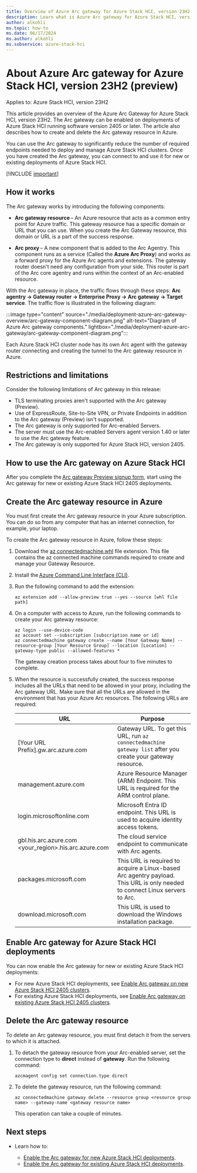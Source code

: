 ```yaml
--- 
title: Overview of Azure Arc gateway for Azure Stack HCI, version 23H2 clusters (preview)
description: Learn what is Azure Arc gateway for Azure Stack HCI, version 23H2 cluster running software version 2405 (preview). 
author: alkohli
ms.topic: how-to
ms.date: 06/17/2024
ms.author: alkohli
ms.subservice: azure-stack-hci
---
```


# About Azure Arc gateway for Azure Stack HCI, version 23H2 (preview)

Applies to: Azure Stack HCI, version 23H2

This article provides an overview of the Azure Arc Gateway for Azure Stack HCI, version 23H2. The Arc gateway can be enabled on deployments of Azure Stack HCI running software version 2405 or later. The article also describes how to create and delete the Arc gateway resource in Azure.

You can use the Arc gateway to significantly reduce the number of required endpoints needed to deploy and manage Azure Stack HCI clusters. Once you have created the Arc gateway, you can connect to and use it for new or existing deployments of Azure Stack HCI.

[!INCLUDE [important](../../includes/hci-preview.md)]

## How it works

The Arc gateway works by introducing the following components:

- **Arc gateway resource** – An Azure resource that acts as a common entry point for Azure traffic. This gateway resource has a specific domain or URL that you can use. When you create the Arc Gateway resource, this domain or URL is a part of the success response.  

- **Arc proxy** – A new component that is added to the Arc Agentry. This component runs as a service (Called  the **Azure Arc Proxy**) and works as a forward proxy for the Azure Arc agents and extensions.
    The gateway router doesn't need any configuration from your side. This router is part of the Arc core agentry and runs within the context of an Arc-enabled resource.

With the Arc gateway in place, the traffic flows through these steps: **Arc agentry → Gateway router → Enterprise Proxy → Arc gateway → Target service**.  The traffic flow is illustrated in the following diagram:


  :::image type="content" source="./media/deployment-azure-arc-gateway-overview/arc-gateway-component-diagram.png" alt-text="Diagram of Azure Arc gateway components." lightbox="./media/deployment-azure-arc-gateway/arc-gateway-component-diagram.png":::

  Each Azure Stack HCI cluster node has its own Arc agent with the gateway router connecting and creating the tunnel to the Arc gateway resource in Azure.

## Restrictions and limitations

Consider the following limitations of Arc gateway in this release:

- TLS terminating proxies aren't supported with the Arc gateway (Preview).
- Use of ExpressRoute, Site-to-Site VPN, or Private Endpoints in addition to the Arc gateway (Preview) isn't supported.  
- The Arc gateway is only supported for Arc-enabled Servers.
- The server must use the Arc-enabled Servers agent version 1.40 or later to use the Arc gateway feature.
- The Arc gateway is only supported for Azure Stack HCI, version 2405.

## How to use the Arc gateway on Azure Stack HCI

After you complete the [Arc gateway Preview signup form](https://forms.office.com/pages/responsepage.aspx?id=v4j5cvGGr0GRqy180BHbR2WRja4SbkFJm6k6LDfxchxUN1dYTlZIM1JYTVFCN0RVTjgyVEZHMkFTSC4u), start using the Arc gateway for new or existing Azure Stack HCI 2405 deployments.

## Create the Arc gateway resource in Azure

You must first create the Arc gateway resource in your Azure subscription. You can do so from any computer that has an internet connection, for example, your laptop.

To create the Arc gateway resource in Azure, follow these steps:

1. Download the [az connectedmachine.whl](https://aka.ms/ArcGatewayWhl) file extension. This file contains the az connected machine commands required to create and manage your Gateway Resource.

1. Install the [Azure Command Line Interface (CLI)](/cli/azure/install-azure-cli-windows?tabs=azure-cli).


1. Run the following command to add the extension:

    ```azurecli
    az extension add --allow-preview true --yes --source [whl file path] 
    ```

1. On a computer with access to Azure, run the following commands to create your Arc gateway resource:

    ```azurecli
    az login --use-device-code
    az account set --subscription [subscription name or id]
    az connectedmachine gateway create --name [Your Gateway Name] --resource-group [Your Resource Group] --location [Location] --gateway-type public --allowed-features *
    ```

    The gateway creation process takes about four to five minutes to complete.

1. When the resource is successfully created, the success response includes all the URLs that need to be allowed in your proxy, including the Arc gateway URL. Make sure that all the URLs are allowed in the environment that has your Azure Arc resources. The following URLs are required:

    | URL | Purpose |
    |--|--|
    | [Your URL Prefix].gw.arc.azure.com | Gateway URL. To get this URL, run `az connectedmachine gateway list` after you create your gateway resource. |
    | management.azure.com | Azure Resource Manager (ARM) Endpoint. This URL is required for the ARM control plane. |
    | login.microsoftonline.com | Microsoft Entra ID endpoint. This URL is used to acquire identity access tokens. |
    | gbl.his.arc.azure.com <br><your_region>.his.arc.azure.com  | The cloud service endpoint to communicate with Arc agents. |
    | packages.microsoft.com | This URL is required to acquire a Linux-based Arc agentry payload. This URL is only needed to connect Linux servers to Arc. |
    | download.microsoft.com | This URL is used to download the Windows installation package. |

## Enable Arc gateway for Azure Stack HCI deployments

You can now enable the Arc gateway for new or existing Azure Stack HCI deployments:

- For new Azure Stack HCI deployments, see [Enable Arc gateway on new Azure Stack HCI 2405 clusters](deployment-azure-arc-gateway-new-cluster.md).
- For existing Azure Stack HCI deployments, see [Enable Arc gateway on existing Azure Stack HCI 2405 clusters](deployment-azure-arc-gateway-existing-cluster.md).

## Delete the Arc gateway resource

To delete an Arc gateway resource, you must first detach it from the servers to which it is attached.  

1. To detach the gateway resource from your Arc-enabled server, set the connection type to **direct** instead of **gateway**. Run the following command:

    ```azurecli
    azcmagent config set connection.type direct
    ```

1. To delete the gateway resource,  run the following command:

    ```azurecli
    az connectedmachine gateway delete --resource group <resource group name> --gateway-name <gateway resource name>
    ```

    This operation can take a couple of minutes.  

## Next steps

- Learn how to:

  - [Enable the Arc gateway for new Azure Stack HCI deployments](deployment-azure-arc-gateway-new-cluster.md).
  - [Enable the Arc gateway for existing Azure Stack HCI deployments](deployment-azure-arc-gateway-existing-cluster.md).
